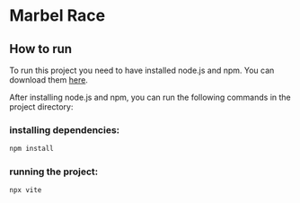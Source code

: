 # Marbel Race
## How to run
To run this project you need to have installed node.js and npm. You can download them [here](https://nodejs.org/en/).

After installing node.js and npm, you can run the following commands in the project directory:

### installing dependencies:
```bash
npm install
```

### running the project:
```bash 
npx vite
```